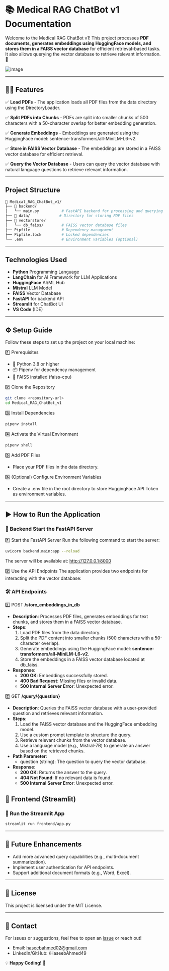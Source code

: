 # 📚 Medical RAG ChatBot v1 Documentation

Welcome to the Medical RAG ChatBot v1! This project processes **PDF documents, generates embeddings using HuggingFace models, and stores them in a FAISS vector database** for efficient retrieval-based tasks. It also allows querying the vector database to retrieve relevant information. 🚀

![image](https://github.com/user-attachments/assets/3eaf235d-eedc-4262-a089-210dff769073)

---

## 🌟🚀 Features
✅ **Load PDFs** - The application loads all PDF files from the data directory using the DirectoryLoader.

✅ **Split PDFs into Chunks** - PDFs are split into smaller chunks of 500 characters with a 50-character overlap for better embedding generation.

✅ **Generate Embeddings** - Embeddings are generated using the HuggingFace model: sentence-transformers/all-MiniLM-L6-v2.

✅ **Store in FAISS Vector Database** - The embeddings are stored in a FAISS vector database for efficient retrieval.

✅ **Query the Vector Database** - Users can query the vector database with natural language questions to retrieve relevant information.

---

## Project Structure
```sh
📂 Medical_RAG_ChatBot_v1/
├── 📂 backend/
│   └── main.py          # FastAPI backend for processing and querying embeddings
├── 📂 data/             # Directory for storing PDF files
├── 📂 vectorstore/
│   └── db_faiss/        # FAISS vector database files
├── Pipfile              # Dependency management
├── Pipfile.lock         # Locked dependencies
└── .env                 # Environment variables (optional)
```

---

## Technologies Used
* **Python** Programming Language
* **LangChain** for AI Framework for LLM Applications
* **HuggingFace** AI/ML Hub
* **Mistral** LLM Model
* **FAISS** Vector Database
* **FastAPI** for backend API
* **Streamlit** for ChatBot UI
* **VS Code** (IDE)

---

## ⚙️ Setup Guide
Follow these steps to set up the project on your local machine:

1️⃣ Prerequisites
- 🐍 Python 3.8 or higher
- 📦 Pipenv for dependency management
- 💾 FAISS installed (faiss-cpu)

2️⃣ Clone the Repository
```sh
git clone <repository-url>
cd Medical_RAG_ChatBot_v1
```

3️⃣ Install Dependencies
```sh
pipenv install
```

4️⃣ Activate the Virtual Environment
```sh
pipenv shell
```

5️⃣ Add PDF Files
- Place your PDF files in the data directory.

6️⃣ (Optional) Configure Environment Variables
- Create a .env file in the root directory to store HuggingFace API Token as environment variables.

---

## ▶️ How to Run the Application

### 📌 Backend Start the FastAPI Server
1️⃣ Start the FastAPI Server
Run the following command to start the server:
```sh
uvicorn backend.main:app --reload
```
The server will be available at: http://127.0.0.1:8000

2️⃣ Use the API Endpoints
The application provides two endpoints for interacting with the vector database:

### 🛠️ API Endpoints
1️⃣ POST **/store_embeddings_in_db**
- **Description**: Processes PDF files, generates embeddings for text chunks, and stores them in a FAISS vector database.
- **Steps**:
  1. Load PDF files from the data directory.
  2. Split the PDF content into smaller chunks (500 characters with a 50-character overlap).
  3. Generate embeddings using the HuggingFace model: **sentence-transformers/all-MiniLM-L6-v2**.
  4. Store the embeddings in a FAISS vector database located at db_faiss.
- **Response**:
  * **200 OK**: Embeddings successfully stored.
  * **400 Bad Request**: Missing files or invalid data.
  * **500 Internal Server Error**: Unexpected error.

2️⃣ GET **/query/{question}**
- **Description**: Queries the FAISS vector database with a user-provided question and retrieves relevant information.
- **Steps**:
  1. Load the FAISS vector database and the HuggingFace embedding model.
  2. Use a custom prompt template to structure the query.
  3. Retrieve relevant chunks from the vector database.
  4. Use a language model (e.g., Mistral-7B) to generate an answer based on the retrieved chunks.
- **Path Parameter**:
  * question (string): The question to query the vector database.
- **Response**:
  * **200 OK**: Returns the answer to the query.
  * **404 Not Found**: If no relevant data is found.
  * **500 Internal Server Error**: Unexpected error.

## 🎨 Frontend (Streamlit)

### 📌 Run the Streamlit App
```sh
streamlit run frontend/app.py
```

---

## 🚀 Future Enhancements
- Add more advanced query capabilities (e.g., multi-document summarization).
- Implement user authentication for API endpoints.
- Support additional document formats (e.g., Word, Excel).

---

## 📜 License
This project is licensed under the MIT License.

---

## 📩 Contact
For issues or suggestions, feel free to open an [issue](https://github.com/HaseebAhmed49/Medical_RAG_ChatBot_v1/issues) or reach out!
* Email: haseebahmed02@gmail.com
* LinkedIn/GitHub: /HaseebAhmed49

💡 **Happy Coding!** 🚀
